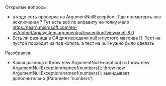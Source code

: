 Открытые вопросы:
- в коде есть проверка на ArgumentNullException . Где посмотерть все исключения ? Тут есть всё по алфавиту но толку мало https://learn.microsoft.com/en-us/dotnet/api/system.argumentnullexception?view=net-8.0
- Есть ли разница в С# для передачи null и пустого массива []. Тест на пустой порходит из под копота. а тест на null нужно было сделать


Разобрался:
- Какая разница в throw new ArgumentNullException() и throw new ArgumentNullException(nameof(numbers)); 
throw new ArgumentNullException(nameof(numbers)); выкидывает дополнительно (Parameter 'numbers') 
